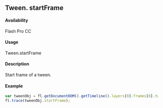 ## Tween. startFrame

#### Availability

Flash Pro CC

#### Usage

Tween.startFrame

#### Description

Start frame of a tween.

#### Example

```javascript
var tweenObj = fl.getDocumentDOM().getTimeline().layers[0].frames[0].tweenObj;
fl.trace(tweenObj.startFrame);
```